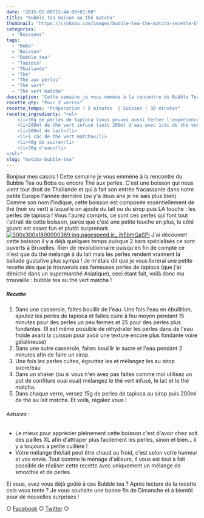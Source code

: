 ```yaml
---
date: "2015-02-08T15:44:00+01:00"
title: "Bubble tea maison au thé matcha"
thumbnail: "https://crokmou.com/images/bubble-tea-the-matcha-recette-blog-culinaire-crokmou.jpg"
categories:
  - "Boissons"
tags:
  - "Boba"
  - "Boisson"
  - "Bubble tea"
  - "Tapioca"
  - "Thaïlande"
  - "Thé"
  - "Thé aux perles"
  - "Thé vert"
  - "Thé vert matcha"
description: "Cette semaine je vous emmène à la rencontre du Bubble Tea, boisson Thaïlandaise à base de perles de tapioca, que j'ai aromatisé au thé vert matcha"
recette_qty: "Pour 2 verres"
recette_temps: "Préparation : 5 minutes  | Cuisson : 30 minutes"
recette_ingredients: "<ul>
	<li>30g de perles de tapioca (vous pouvez aussi tenter l'expérience avec des perles du Japon)</li>
	<li>200ml de thé vert infusé (soit 200ml d'eau avec 1càc de thé vert)</li>
	<li>200ml de lait</li>
	<li>1 càc de thé vert matcha</li>
	<li>40g de sucre</li>
	<li>30g d'eau</li>
</ul>"
slug: "matcha-bubble-tea"
---
```


Bonjour mes cassis ! Cette semaine je vous emmène à la rencontre du Bubble Tea ou Boba ou encore Thé aux perles. C'est une boisson qui nous vient tout droit de Thaïlande et qui à fait son entrée fracassante dans notre petite Europe l'année dernière (ou y'a deux ans je ne sais plus bien). Comme son nom l'indique, cette boisson est composée essentiellement de thé (noir ou vert) à laquelle on ajoute du lait ou du sirop puis LA touche : les perles de tapioca ! Vous l'aurez compris, ce sont ces perles qui font tout l'attrait de cette boisson, parce que c'est une petite touche en plus, le côté gluant est assez fun et plutôt surprenant.[![300x300x1800000369.jpg.pagespeed.ic_.jhEbmQaSPI](http://gbre.cepegra-labs.be/crokmou/wp-content/uploads/2015/02/300x300x1800000369.jpg.pagespeed.ic_.jhEbmQaSPI-150x150.jpg)](http://gbre.cepegra-labs.be/crokmou/wp-content/uploads/2015/02/300x300x1800000369.jpg.pagespeed.ic_.jhEbmQaSPI.jpg) J'ai découvert cette boisson il y a déjà quelques temps puisque 2 bars spécialisés ce sont ouverts à Bruxelles. Rien de révolutionnaire puisqu'en fin de compte ce n'est que du thé mélangé à du lait mais les perles rendent vraiment la ballade gustative plus sympa ! Je m'étais dit que je vous livrerai une petite recette dès que je trouverais ces fameuses perles de tapioca (que j'ai déniché dans un supermarché Asiatique), ceci étant fait, voilà donc ma trouvaille : bubble tea au thé vert matcha !

##### Recette

1.  Dans une casserole, faites bouillir de l'eau. Une fois l'eau en ébullition, ajoutez les perles de tapioca et faites cuire à feu moyen pendant 15 minutes pour des perles un peu fermes et 25 pour des perles plus fondantes. (Il est même possible de réhydrater les perles dans de l'eau froide avant la cuisson pour avoir une texture encore plus fondante voire gélatineuse)
2.  Dans une autre casserole, faites bouillir le sucre et l'eau pendant 2 minutes afin de faire un sirop.
3.  Une fois les perles cuites, égouttez les et mélangez les au sirop sucre/eau
4.  Dans un shaker (ou si vous n'en avez pas faites comme moi utilisez un pot de confiture ouai ouai) mélangez le thé vert infusé, le lait et le thé matcha.
5.  Dans chaque verre, versez 15g de perles de tapioca au sirop puis 200ml de thé au lait matcha. Et voilà, régalez vous !

###### Astuces :

*   Le mieux pour apprécier pleinement cette boisson c'est d'avoir chez soit des pailles XL afin d'attraper plus facilement les perles, sinon et bien... il y a toujours a petite cuillère !
*   Votre mélange thé/lait peut être chaud au froid, c'est selon votre humeur et vos envie. Tout comme le ménage d'ailleurs, il vous est tout à fait possible de réaliser cette recette avec uniquement un mélange de smoothie et de perles.

Et vous, avez vous déjà goûté à ces Bubble tea ? Après lecture de la recette cela vous tente ? Je vous souhaite une bonne fin de Dimanche et à bientôt pour de nouvelles surprises !

○ [Facebook](https://www.facebook.com/crokmou.blog) ○ [Twitter](https://twitter.com/Crokmou) ○